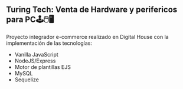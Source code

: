 ##  Turing Tech: Venta de Hardware y perifericos para PC🕹️🖱️🖥️ 

Proyecto integrador e-commerce realizado en Digital House con la implementación de las tecnologías: 
* Vanilla JavaScript
* NodeJS/Express
* Motor de plantillas EJS
* MySQL
* Sequelize

